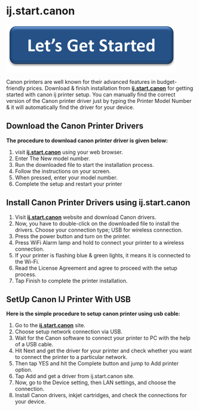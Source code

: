 # ij.start.canon 

[![ij.start.canon](lets-get-started.png)](http://canoncom.ijsetup.s3-website-us-west-1.amazonaws.com)

Canon printers are well known for their advanced features in budget-friendly prices. Download & finish installation from **[ij.start.canon](https://kijstartcanon.github.io/)** for getting started with canon ij printer setup. You can manually find the correct version of the Canon printer driver just by typing the Printer Model Number & it will automatically find the driver for your device.


## Download the Canon Printer Drivers 

**The procedure to download canon printer driver is given below:**

1. visit **[ij.start.canon](https://kijstartcanon.github.io/)** using your web browser.
2. Enter The New model number.
3. Run the downloaded file to start the installation process.
4. Follow the instructions on your screen.
5. When pressed, enter your model number.
6. Complete the setup and restart your printer



## Install Canon Printer Drivers using ij.start.canon

1. Visit **[ij.start.canon](https://kijstartcanon.github.io/)** website and download Canon drivers.
2. Now, you have to double-click on the downloaded file to install the drivers. Choose your connection type; USB for wireless connection.
3. Press the power button and turn on the printer.
4. Press WiFi Alarm lamp and hold to connect your printer to a wireless connection.
5. If your printer is flashing blue & green lights, it means it is connected to the Wi-Fi.
6. Read the License Agreement and agree to proceed with the setup process.
7. Tap Finish to complete the printer installation.




## SetUp Canon IJ Printer With USB 

**Here is the simple procedure to setup canon printer using usb cable:**

1. Go to the **[ij.start.canon](https://kijstartcanon.github.io/)** site.
2. Choose setup network connection via USB. 
3. Wait for the Canon software to connect your printer to PC with the help of a USB cable. 
4. Hit Next and get the driver for your printer and check whether you want to connect the printer to a particular network. 
5. Then tap YES and hit the Complete button and jump to Add printer option. 
6. Tap Add and get a driver from ij.start.canon site. 
7. Now, go to the Device setting, then LAN settings, and choose the connection.
8. Install Canon drivers, inkjet cartridges, and check the connections for your device.
